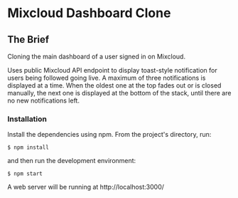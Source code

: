 # Mixcloud Dashboard Clone

## The Brief

Cloning the main dashboard of a user signed in on Mixcloud.

Uses public Mixcloud API endpoint to display toast-style notification for users being followed going live. A maximum of three notifications is displayed at a time. When the oldest one at the top fades out or is closed manually, the next one is displayed at the bottom of the stack, until there are no new notifications left.

### Installation

Install the dependencies using npm. From the project's directory, run:

```
$ npm install
```

and then run the development environment:

```
$ npm start
```

A web server will be running at http://localhost:3000/
